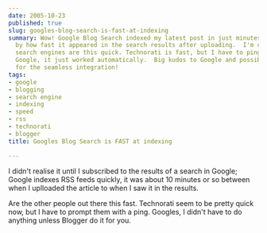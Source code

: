 ```yaml
---
date: 2005-10-23
published: true
slug: googles-blog-search-is-fast-at-indexing
summary: Wow! Google Blog Search indexed my latest post in just minutes! I was amazed
  by how fast it appeared in the search results after uploading.  I'm curious if other
  search engines are this quick. Technorati is fast, but I have to ping them. With
  Google, it just worked automatically.  Big kudos to Google and possibly Blogger
  for the seamless integration!
tags:
- google
- blogging
- search engine
- indexing
- speed
- rss
- technorati
- blogger
title: Googles Blog Search is FAST at indexing

---
```

I didn't realise it until I subscribed to the results of a search in Google;  Google indexes RSS feeds quickly, it was about 10 minutes or so between when I uplloaded the article to when I saw it in the results.<p />Are the other people out there this fast.  Technorati seem to be pretty quick now, but I have to prompt them with a ping.  Googles, I didn't have to do anything unless Blogger do it for you.<p />

